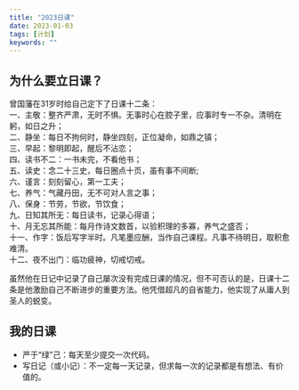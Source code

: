 ```yaml
---
title: "2023日课"
date: 2023-01-03
tags: [计划]
keywords: ""
---
```



## 为什么要立日课？

曾国藩在31岁时给自己定下了日课十二条：\
一、主敬：整齐严肃，无时不惧。无事时心在腔子里，应事时专一不杂。清明在躬，如日之升；\
二、静坐：每日不拘何时，静坐四刻，正位凝命，如鼎之镇；\
三、早起：黎明即起，醒后不沾恋；\
四、读书不二：一书未完，不看他书；\
五、读史：念二十三史，每日圈点十页，虽有事不间断; \
六、谨言：刻刻留心，第一工夫；\
七、养气：气藏丹田，无不可对人言之事；\
八、保身：节劳，节欲，节饮食；\
九、日知其所无：每日读书，记录心得语；\
十、月无忘其所能：每月作诗文数首，以验积理的多寡，养气之盛否；\
十一、作字：饭后写字半时。凡笔墨应酬，当作自己课程。凡事不待明日，取积愈难清。\
十二、夜不出门：临功疲神，切戒切戒。

虽然他在日记中记录了自己屡次没有完成日课的情况，但不可否认的是，日课十二条是他激励自己不断进步的重要方法。他凭借超凡的自省能力，他实现了从庸人到圣人的蜕变。

## 我的日课

- 严于“绿”己：每天至少提交一次代码。
- 写日记（或小记）：不一定每一天记录，但求每一次的记录都是有想法、有价值的。